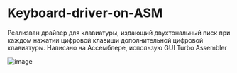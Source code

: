 # Keyboard-driver-on-ASM
Реализван драйвер для клавиатуры, издающий двухтональный писк при каждом нажатии цифровой клавиши дополнительной цифровой клавиатуры. Написано на Ассемблере, использую GUI Turbo Assembler

![image](https://github.com/w1r2s/Keyboard-driver-on-ASM/assets/81357988/04f728c6-dc8d-464c-a1f4-9a0c60c8936e)
